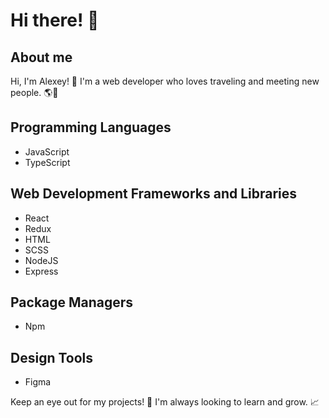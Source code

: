 # Hi there! 👋

## About me
Hi, I'm Alexey! 👋 I'm a web developer who loves traveling and meeting new people. 🌎🤝

## Programming Languages
- JavaScript
- TypeScript 


## Web Development Frameworks and Libraries
- React
- Redux
- HTML
- SCSS
- NodeJS
- Express

## Package Managers
- Npm

## Design Tools
- Figma


Keep an eye out for my projects! 🚀 I'm always looking to learn and grow. 📈
